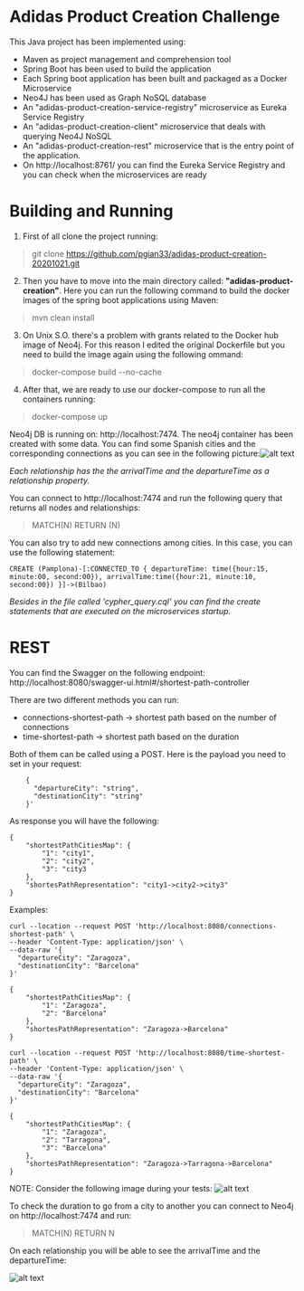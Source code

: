 # Adidas Product Creation Challenge

This Java project has been implemented using:
 - Maven as project management and comprehension tool 
 - Spring Boot has been used to build the application
 - Each Spring boot application has been built and packaged as a Docker Microservice
 - Neo4J has been used as Graph NoSQL database 
 - An "adidas-product-creation-service-registry" microservice as Eureka Service Registry
 - An "adidas-product-creation-client" microservice that deals with querying Neo4J NoSQL
 - An "adidas-product-creation-rest" microservice that is the entry point of the application.
 - On http://localhost:8761/ you can find the Eureka Service Registry and you can check when the microservices are ready

# Building and Running

 1. First of all clone the project running:
 > git clone https://github.com/pgian33/adidas-product-creation-20201021.git
 
2. Then you have to move into the main directory called: **"adidas-product-creation"**. Here you can run the following command to build the docker images of the 
spring boot applications using Maven:
> mvn clean install

3. On Unix S.O. there's a problem with grants related to the Docker hub image of Neo4j. For this reason I edited the original Dockerfile but you 
need to build the image again using the following ommand:
> docker-compose build --no-cache

4. After that, we are ready to use our docker-compose to run all the containers running:
> docker-compose up

Neo4j DB is running on: http://localhost:7474. The neo4j container has been created with some data. You can find some Spanish cities and the corresponding connections as you can
see in the following picture:![alt text](https://i.postimg.cc/VkcpCxNX/graph-1.png)

*Each relationship has the the arrivalTime and the departureTime as a relationship property.*

You can connect to http://localhost:7474 and run the following query that returns all nodes and relationships:
> MATCH(N) RETURN (N) 

You can also try to add new connections among cities. 
In this case, you can use the following statement:
```
CREATE (Pamplona)-[:CONNECTED_TO { departureTime: time({hour:15, minute:00, second:00}), arrivalTime:time({hour:21, minute:10, second:00}) }]->(Bilbao)
```

*Besides in the file called 'cypher_query.cql' you can find the create statements that are executed on the microservices startup.*

# REST

You can find the Swagger on the following endpoint: http://localhost:8080/swagger-ui.html#/shortest-path-controller

There are two different methods you can run:
- connections-shortest-path -> shortest path based on the number of connections
- time-shortest-path -> shortest path based on the duration 

Both of them can be called using a POST. Here is the payload you need to set in your request:
```
    {
      "departureCity": "string",
      "destinationCity": "string"
    }'
```
As response you will have the following:
```
{
    "shortestPathCitiesMap": {
        "1": "city1",
        "2": "city2",
        "3": "city3
    },
    "shortesPathRepresentation": "city1->city2->city3"
}
```
Examples:

```
curl --location --request POST 'http://localhost:8080/connections-shortest-path' \
--header 'Content-Type: application/json' \
--data-raw '{
  "departureCity": "Zaragoza",
  "destinationCity": "Barcelona"
}'

{
    "shortestPathCitiesMap": {
        "1": "Zaragoza",
        "2": "Barcelona"
    },
    "shortesPathRepresentation": "Zaragoza->Barcelona"
}

```

```
curl --location --request POST 'http://localhost:8080/time-shortest-path' \
--header 'Content-Type: application/json' \
--data-raw '{
  "departureCity": "Zaragoza",
  "destinationCity": "Barcelona"
}'

{
    "shortestPathCitiesMap": {
        "1": "Zaragoza",
        "2": "Tarragona",
        "3": "Barcelona"
    },
    "shortesPathRepresentation": "Zaragoza->Tarragona->Barcelona"
}
```


NOTE: Consider the following image during your tests:
![alt text](https://i.postimg.cc/VkcpCxNX/graph-1.png)

To check the duration to go from a city to another you can connect to Neo4j on http://localhost:7474 and run:
> MATCH(N) RETURN N

 On each relationship you will be able to see the arrivalTime and the departureTime:


![alt text](https://i.postimg.cc/SKvQGS3n/cattututut.png)








